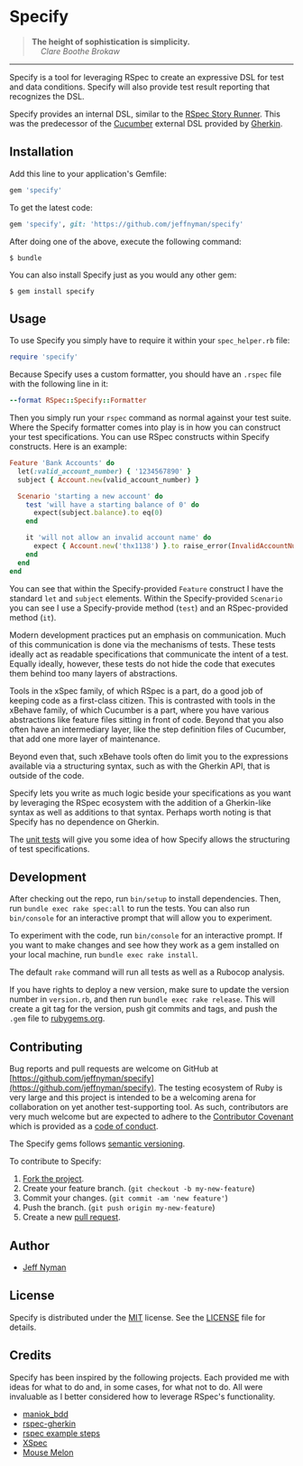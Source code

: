 # Specify

> **The height of sophistication is simplicity.**<br>
> &nbsp;&nbsp;&nbsp;&nbsp;*Clare Boothe Brokaw*

---

Specify is a tool for leveraging RSpec to create an expressive DSL for test and data conditions. Specify will also provide test result reporting that recognizes the DSL.

Specify provides an internal DSL, similar to the [RSpec Story Runner](https://github.com/dchelimsky/rspec-stories). This was the predecessor of the [Cucumber](http://cukes.info/) external DSL provided by [Gherkin](http://cukes.info/gherkin.html).

## Installation

Add this line to your application's Gemfile:

```ruby
gem 'specify'
```

To get the latest code:

```ruby
gem 'specify', git: 'https://github.com/jeffnyman/specify'
```

After doing one of the above, execute the following command:

```
$ bundle
```

You can also install Specify just as you would any other gem:

```
$ gem install specify
```

## Usage

To use Specify you simply have to require it within your `spec_helper.rb` file:

```ruby
require 'specify'
```

Because Specify uses a custom formatter, you should have an `.rspec` file with the following line in it:

```ruby
--format RSpec::Specify::Formatter
```

Then you simply run your `rspec` command as normal against your test suite. Where the Specify formatter comes into play is in how you can construct your test specifications. You can use RSpec constructs within Specify constructs. Here is an example:

```ruby
Feature 'Bank Accounts' do
  let(:valid_account_number) { '1234567890' }
  subject { Account.new(valid_account_number) }

  Scenario 'starting a new account' do
    test 'will have a starting balance of 0' do
      expect(subject.balance).to eq(0)
    end

    it 'will not allow an invalid account name' do
      expect { Account.new('thx1138') }.to raise_error(InvalidAccountNumberError)
    end
  end
end
```

You can see that within the Specify-provided `Feature` construct I have the standard `let` and `subject` elements. Within the Specify-provided `Scenario` you can see I use a Specify-provide method (`test`) and an RSpec-provided method (`it`).

Modern development practices put an emphasis on communication. Much of this communication is done via the mechanisms of tests. These tests ideally act as readable specifications that communicate the intent of a test. Equally ideally, however, these tests do not hide the code that executes them behind too many layers of abstractions.

Tools in the xSpec family, of which RSpec is a part, do a good job of keeping code as a first-class citizen. This is contrasted with tools in the xBehave family, of which Cucumber is a part, where you have various abstractions like feature files sitting in front of code. Beyond that you also often have an intermediary layer, like the step definition files of Cucumber, that add one more layer of maintenance.

Beyond even that, such xBehave tools often do limit you to the expressions available via a structuring syntax, such as with the Gherkin API, that is outside of the code.

Specify lets you write as much logic beside your specifications as you want by leveraging the RSpec ecosystem with the addition of a Gherkin-like syntax as well as additions to that syntax. Perhaps worth noting is that Specify has no dependence on Gherkin.

The [unit tests](https://github.com/jeffnyman/specify/tree/master/spec) will give you some idea of how Specify allows the structuring of test specifications.

## Development

After checking out the repo, run `bin/setup` to install dependencies. Then, run `bundle exec rake spec:all` to run the tests. You can also run `bin/console` for an interactive prompt that will allow you to experiment.

To experiment with the code, run `bin/console` for an interactive prompt. If you want to make changes and see how they work as a gem installed on your local machine, run `bundle exec rake install`.

The default `rake` command will run all tests as well as a Rubocop analysis.

If you have rights to deploy a new version, make sure to update the version number in `version.rb`, and then run `bundle exec rake release`. This will create a git tag for the version, push git commits and tags, and push the `.gem` file to [rubygems.org](https://rubygems.org).

## Contributing

Bug reports and pull requests are welcome on GitHub at [https://github.com/jeffnyman/specify](https://github.com/jeffnyman/specify). The testing ecosystem of Ruby is very large and this project is intended to be a welcoming arena for collaboration on yet another test-supporting tool. As such, contributors are very much welcome but are expected to adhere to the [Contributor Covenant](http://contributor-covenant.org) which is provided as a [code of conduct](https://github.com/jeffnyman/specify/blob/master/CODE_OF_CONDUCT.md).

The Specify gems follows [semantic versioning](http://semver.org).

To contribute to Specify:

1. [Fork the project](http://gun.io/blog/how-to-github-fork-branch-and-pull-request/).
2. Create your feature branch. (`git checkout -b my-new-feature`)
3. Commit your changes. (`git commit -am 'new feature'`)
4. Push the branch. (`git push origin my-new-feature`)
5. Create a new [pull request](https://help.github.com/articles/using-pull-requests).

## Author

* [Jeff Nyman](http://testerstories.com)

## License

Specify is distributed under the [MIT](http://www.opensource.org/licenses/MIT) license.
See the [LICENSE](https://github.com/jeffnyman/specify/blob/master/LICENSE.md) file for details.

## Credits

Specify has been inspired by the following projects. Each provided me with ideas for what to do and, in some cases, for what not to do. All were invaluable as I better considered how to leverage RSpec's functionality.

* [maniok_bdd](https://github.com/21croissants/maniok_bdd)
* [rspec-gherkin](https://github.com/sheerun/rspec-gherkin)
* [rspec example steps](https://github.com/railsware/rspec-example_steps)
* [XSpec](https://github.com/xaviershay/xspec)
* [Mouse Melon](https://github.com/wojtha/mouse_melon)
